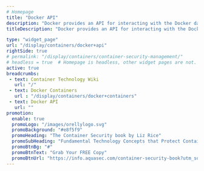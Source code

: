 ```yaml
---
# Homepage
title: "Docker API"
description: "Docker provides an API for interacting with the Docker daemon (called the Docker Engine API), as well as SDKs for Go and Python. This page gathers resources about the Docker remote API, using the Docker API in different environments like Python, Node.js and Java."
titleDescription: "Docker provides an API for interacting with the Docker daemon (called the Docker Engine API), as well as SDKs for Go and Python. This page gathers resources about the Docker remote API, using the Docker API in different environments like Python, Node.js and Java." 

type: "widget_page"
url: "/display/containers/docker+api" 
rightSide: true 
# permalink: "/display/containers/container-security-management/"
# headless = true  # Homepage is headless, other widget pages are not.
active: true
breadcrumbs:
 - text: Container Technology Wiki
   url: "/"
 - text: Docker Containers
   url : "/display/containers/docker+containers"
 - text: Docker API
   url: ""
promotion:
  enable: true
  promoLogo: "/images/orellylogo.svg"
  promoBackground: "#e8f5f9"
  promoHeading: "The Container Security book by Liz Rice"
  promoSubHeading: "Fundamental Technology Concepts that Protect Containerized Applications"
  promoBtnBg: "#"
  promoBtnText: "Grab Your FREE Copy"
  promoBtnUrl: "https://info.aquasec.com/container-security-book?utm_source=wiki"
---
```

